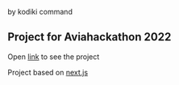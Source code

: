 by kodiki command

## Project for Aviahackathon 2022

Open [link](https://sopatrin.github.io/aviahack_2022) to see the project

Project based on [next.js](https://nextjs.org/)
